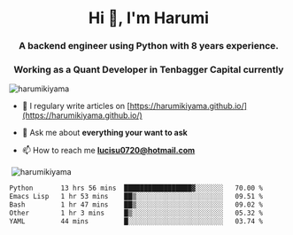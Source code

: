 <h1 align="center">Hi 👋, I'm Harumi</h1>
<h3 align="center">A backend engineer using <b>Python</b> with 8 years experience.</h3>
<h3 align="center">Working as a Quant Developer in <b>Tenbagger Capital</b> currently</h3>

<p align="left"> <img src="https://komarev.com/ghpvc/?username=harumikiyama" alt="harumikiyama" /> </p>


- 📝 I regulary write articles on [https://harumikiyama.github.io/](https://harumikiyama.github.io/)

- 💬 Ask me about **everything your want to ask**

- 📫 How to reach me **lucisu0720@hotmail.com**

<p>&nbsp;<img align="center" src="https://github-readme-stats.vercel.app/api?username=harumikiyama&show_icons=true" alt="harumikiyama" /></p>


<!--START_SECTION:waka-->

```txt
Python       13 hrs 56 mins  █████████████████▓░░░░░░░   70.00 %
Emacs Lisp   1 hr 53 mins    ██▒░░░░░░░░░░░░░░░░░░░░░░   09.51 %
Bash         1 hr 47 mins    ██▒░░░░░░░░░░░░░░░░░░░░░░   09.02 %
Other        1 hr 3 mins     █▒░░░░░░░░░░░░░░░░░░░░░░░   05.32 %
YAML         44 mins         █░░░░░░░░░░░░░░░░░░░░░░░░   03.74 %
```

<!--END_SECTION:waka-->
